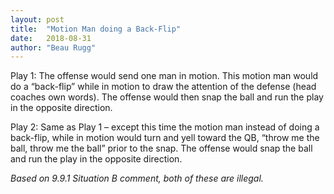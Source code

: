 ```yaml
---
layout: post
title:  "Motion Man doing a Back-Flip"
date:   2018-08-31
author: "Beau Rugg"
---
```


Play 1: The offense would send one man in motion.  This motion man would do a
“back-flip” while in motion to draw the attention of the defense (head coaches
own words).  The offense would then snap the ball and run the play in the
opposite direction.


Play 2: Same as Play 1 – except this time the motion man instead of doing a back-flip,
while in motion would turn and yell toward the QB, “throw me the ball, throw me
the ball” prior to the snap.  The offense would snap the ball and run the play
in the opposite direction.

<!--more-->

*Based on 9.9.1 Situation B comment, both of these are illegal.*
